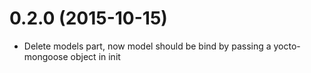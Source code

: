 # 0.2.0 (2015-10-15)

- Delete models part, now model should be bind by passing a yocto-mongoose object in init
